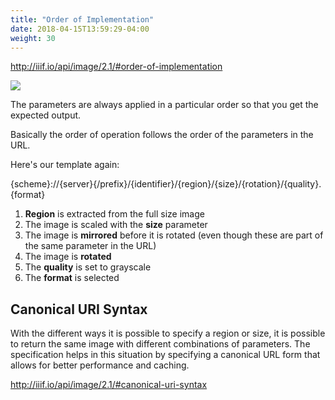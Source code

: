 ```yaml
---
title: "Order of Implementation"
date: 2018-04-15T13:59:29-04:00
weight: 30
---
```


http://iiif.io/api/image/2.1/#order-of-implementation

![](/images/transformation.png)

The parameters are always applied in a particular order so that you get the expected output.

Basically the order of operation follows the order of the parameters in the URL.

Here's our template again:

<div class="alert">{scheme}://{server}{/prefix}/{identifier}/{region}/{size}/{rotation}/{quality}.{format}</div>

1. **Region** is extracted from the full size image
2. The image is scaled with the **size** parameter
3. The image is **mirrored** before it is rotated (even though these are part of the same parameter in the URL)
4. The image is **rotated**
5. The **quality** is set to grayscale
6. The **format** is selected

## Canonical URI Syntax

With the different ways it is possible to specify a region or size, it is possible to return the same image with different combinations of parameters. The specification helps in this situation by specifying a canonical URL form that allows for better performance and caching.

http://iiif.io/api/image/2.1/#canonical-uri-syntax
